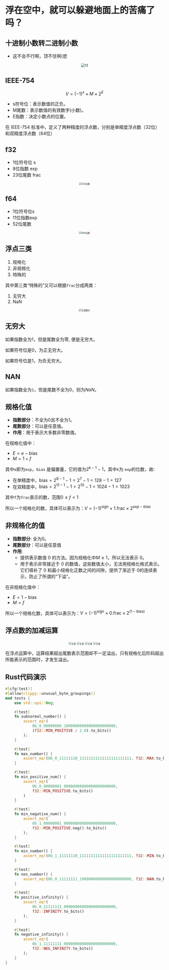 # 浮在空中，就可以躲避地面上的苦痛了吗？

## 十进制小数转二进制小数

- 这不会不行啊，顶不住啊(悲
<div align="center">
  <img src="./media_9/13.png" alt="13" style="zoom:75%;"/>
</div>

## IEEE-754

$$
V = (-1)^s \times M \times 2^E
$$

- s符号位：表示数值的正负。
- M尾数：表示数值的有效数字(小数)。
- E指数：决定小数点的位置。

在 IEEE-754 标准中，定义了两种精度的浮点数，分别是单精度浮点数（32位）和双精度浮点数（64位）

## f32

- 1位符号位 s
- 8位指数 exp
- 23位尾数 frac

<div align="center">
<img src="https://pic4.zhimg.com/v2-cffb9e9152d8face297746e419283f9f_r.jpg" alt="f32位图" style="zoom:50%;" />
</div>

## f64

- 1位符号位s
- 11位指数exp
- 52位尾数

<div align="center">
  <img src="https://pic1.zhimg.com/80/v2-01ec880882e798311a6dae815263d488_1440w.webp" alt="f64位图" style="zoom:50%;"/>
</div>

## 浮点三类

1. 规格化
2. 非规格化
3. 特殊的

其中第三类“特殊的”又可以根据`frac`分成两类：

1. 无穷大
2. NaN

<div align="center">
  <img src="./media_9/1.png" alt="王道图片" style="zoom:50%;"/>
</div>

## 无穷大

如果指数全为1，但是尾数全为零, 便是无穷大。

如果符号位是0，为正无穷大。

如果符号位是1，为负无穷大。

## NAN

如果指数全为`1`，但是尾数不全为0，则为*NaN*。

## 规格化值

- **指数部分**：不全为0且不全为1。
- **尾数部分**：可以是任意值。
- **作用**：用于表示大多数非零数值。

在规格化值中：

- $E = e - \text{bias}$
- $M = 1 +f$

其中`e`即为`exp`，`bias` 是偏置量，它的值为$2^{k-1} - 1$，其中`k`为 `exp`的位数，故:

- 在单精度中，$\text{bias} = 2^{8 - 1} - 1 = 2^{7} - 1 = 128 - 1 = 127$
- 在双精度中，$\text{bias} = 2^{11 -1} - 1 = 2^{10} - 1 = 1024 - 1 = 1023$

其中`f`为`frac`表示的数，范围$0 \le f < 1$

所以一个规格化的数，具体可以表示为：$V = (-1)^{\text{sign}} \times 1.\text{frac} \times 2^{exp - bias}$

## 非规格化的值

- **指数部分**: 全为0。
- **尾数部分**：可以是任意值
- **作用**:
  - 提供表示数值 0 的方法。因为规格化中$M\ge1$，所以无法表示 0。
  - 用于表示非常接近于 0 的数值，这些数值太小，无法用规格化格式表示。它们填补了 0 和最小规格化正数之间的间隙，提供了渐近于 0的连续表示，防止了所谓的“下溢”。

在非规格化值中：

- $E = 1 - \text{bias}$
- $M = f$

所以一个规格化数，具体可以表示为：$V = (-1)^{\text{sign}} \times 0.\text{frac} \times 2^{(1-\text{bias})}$

## 浮点数的加减运算

<div align="center">
  <img src="./media_9/2.png" alt="王道" style="zoom:50%;"/>
  <img src="./media_9/3.png" alt="王道" style="zoom:50%;"/>
  <img src="./media_9/4.png" alt="王道" style="zoom:50%;"/>
  <img src="./media_9/5.png" alt="王道" style="zoom:50%;"/>
</div>

在浮点运算中，运算结果超出尾数表示范围却不一定溢出，只有规格化后阶码超出所能表示的范围时，才发生溢出。

## Rust代码演示

```rust
#[cfg(test)]
#[allow(clippy::unusual_byte_groupings)]
mod tests {
    use std::ops::Neg;

    #[test]
    fn subnormal_number() {
        assert_eq!(
            0b_0_00000000_10000000000000000000000,
            (f32::MIN_POSITIVE / 2.0).to_bits()
        );
    }

    #[test]
    fn max_number() {
        assert_eq!(0b_0_11111110_11111111111111111111111, f32::MAX.to_bits());
    }

    #[test]
    fn min_positive_num() {
        assert_eq!(
            0b_0_00000001_00000000000000000000000,
            f32::MIN_POSITIVE.to_bits()
        )
    }

    #[test]
    fn min_negative_num() {
        assert_eq!(
            0b_1_00000001_00000000000000000000000,
            f32::MIN_POSITIVE.neg().to_bits()
        );
    }

    #[test]
    fn min_number() {
        assert_eq!(0b_1_11111110_11111111111111111111111, f32::MIN.to_bits());
    }

    #[test]
    fn non_number() {
        assert_eq!(0b_0_11111111_10000000000000000000000, f32::NAN.to_bits());
    }

    #[test]
    fn positive_infinity() {
        assert_eq!(
            0b_0_11111111_00000000000000000000000,
            f32::INFINITY.to_bits()
        );
    }

    #[test]
    fn negative_infinity() {
        assert_eq!(
            0b_1_11111111_00000000000000000000000,
            f32::NEG_INFINITY.to_bits()
        );
    }
}
```

